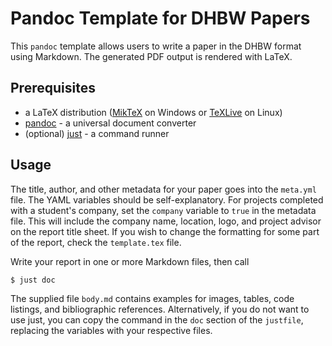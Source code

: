 # Pandoc Template for DHBW Papers

This `pandoc` template allows users to write a paper in the DHBW format using Markdown.
The generated PDF output is rendered with LaTeX.

## Prerequisites

- a LaTeX distribution ([MikTeX](https://miktex.org/) on Windows or [TeXLive](https://tug.org/texlive/) on Linux)
- [pandoc](https://pandoc.org/) - a universal document converter
- (optional) [just](https://github.com/casey/just) - a command runner

## Usage

The title, author, and other metadata for your paper goes into the `meta.yml` file.
The YAML variables should be self-explanatory.
For projects completed with a student's company, set the `company` variable to `true` in the metadata file.
This will include the company name, location, logo, and project advisor on the report title sheet.
If you wish to change the formatting for some part of the report, check the `template.tex` file.

Write your report in one or more Markdown files, then call

```bash
$ just doc
```

The supplied file `body.md` contains examples for images, tables, code listings, and bibliographic references.
Alternatively, if you do not want to use just, you can copy the command in the `doc` section of the `justfile`,
replacing the variables with your respective files.
